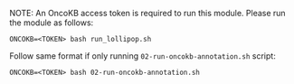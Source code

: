 NOTE: An OncoKB access token is required to run this module. Please run the module as follows: 

`ONCOKB=<TOKEN> bash run_lollipop.sh`

Follow same format if only running `02-run-oncokb-annotation.sh` script: 

`ONCOKB=<TOKEN> bash 02-run-oncokb-annotation.sh`